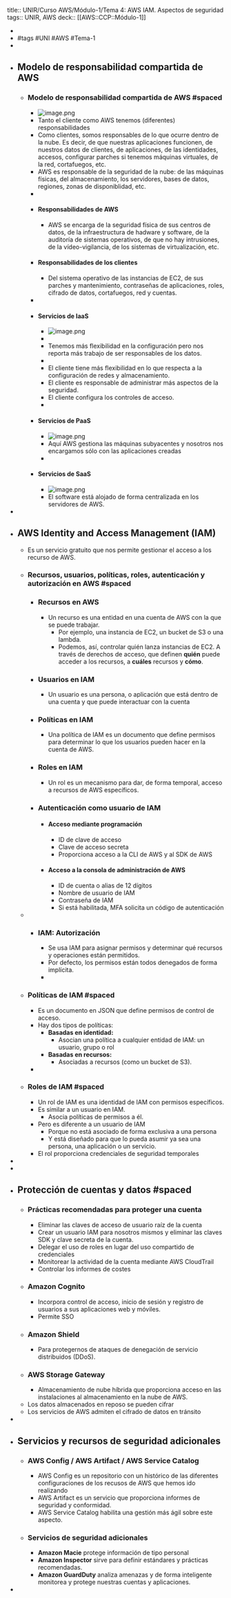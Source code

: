title:: UNIR/Curso AWS/Módulo-1/Tema 4: AWS IAM. Aspectos de seguridad
tags:: UNIR, AWS
deck:: [[AWS::CCP::Módulo-1]]

-
- #tags #UNI #AWS #Tema-1
-
- ## Modelo de responsabilidad compartida de AWS
	- ### Modelo de responsabilidad compartida de AWS #spaced
		- ![image.png](../assets/image_1665044543811_0.png)
		- Tanto el cliente como AWS tenemos (diferentes) responsabilidades
		- Como clientes, somos responsables de lo que ocurre dentro de la nube. Es decir, de que nuestras aplicaciones funcionen, de nuestros datos de clientes, de aplicaciones, de las identidades, accesos, configurar parches si tenemos máquinas virtuales, de la red, cortafuegos, etc.
		- AWS es responsable de la seguridad de la nube: de las máquinas físicas, del almacenamiento, los servidores, bases de datos, regiones, zonas de disponiblidad, etc.
		-
		- #### Responsabilidades de AWS
			- AWS se encarga de la seguridad física de sus centros de datos, de la infraestructura de hadware y software, de la auditoría de sistemas operativos, de que no hay intrusiones, de la vídeo-vigilancia, de los sistemas de virtualización, etc.
		- #### Responsabilidades de los clientes
			- Del sistema operativo de las instancias de EC2, de sus parches y mantenimiento, contraseñas de aplicaciones, roles, cifrado de datos, cortafuegos, red y cuentas.
		-
		- #### Servicios de IaaS
			- ![image.png](../assets/image_1665045419258_0.png)
			-
			- Tenemos más flexibilidad en la configuración pero nos reporta más trabajo de ser responsables de los datos.
			-
			- El cliente tiene más flexibilidad en lo que respecta a la configuración de redes y almacenamiento.
			- El cliente es responsable de administrar más aspectos de la seguridad.
			- El cliente configura los controles de acceso.
			-
		- #### Servicios de PaaS
			- ![image.png](../assets/image_1665045530002_0.png)
			- Aquí AWS gestiona las máquinas subyacentes y nosotros nos encargamos sólo con las aplicaciones creadas
			-
		- #### Servicios de SaaS
			- ![image.png](../assets/image_1665045636089_0.png)
			- El software está alojado de forma centralizada en los servidores de AWS.
-
- ## AWS Identity and Access Management (IAM)
	- Es un servicio gratuito que nos permite gestionar el acceso a los recurso de AWS.
	- ### Recursos, usuarios, políticas, roles, autenticación y autorización en AWS #spaced
		- ### Recursos en AWS
			- Un recurso es una entidad en una cuenta de AWS con la que se puede trabajar.
				- Por ejemplo, una instancia de EC2, un bucket de S3 o una lambda.
				- Podemos, así, controlar quién lanza instancias de EC2. A través de derechos de acceso, que definen **quién** puede acceder a los recursos, a **cuáles** recursos y **cómo**.
		- ### Usuarios en IAM
			- Un usuario es una persona, o aplicación que está dentro de una cuenta y que puede interactuar con la cuenta
		- ### Políticas en IAM
			- Una política de IAM es un documento que define permisos para determinar lo que los usuarios pueden hacer en la cuenta de AWS.
		- ### Roles en IAM
			- Un rol es un mecanismo para dar, de forma temporal, acceso a recursos de AWS específicos.
		- ### Autenticación como usuario de IAM
			- #### Acceso mediante programación
				- ID de clave de acceso
				- Clave de acceso secreta
				- Proporciona acceso a la CLI de AWS y al SDK de AWS
			- #### Acceso a la consola de administración de AWS
				- ID de cuenta o alias de 12 dígitos
				- Nombre de usuario de IAM
				- Contraseña de IAM
				- Si está habilitada, MFA solicita un código de autenticación
	-
		- ### IAM: Autorización
			- Se usa IAM para asignar permisos y determinar qué recursos y operaciones están permitidos.
			- Por defecto, los permisos están todos denegados de forma implícita.
			-
	- ### Políticas de IAM #spaced
		- Es un documento en JSON que define permisos de control de acceso.
		- Hay dos tipos de políticas:
			- **Basadas en identidad:**
				- Asocian una política a cualquier entidad de IAM: un usuario, grupo o rol
			- **Basadas en recursos:**
				- Asociadas a recursos (como un bucket de S3).
		-
	- ### Roles de IAM #spaced
		- Un rol de IAM es una identidad de IAM con permisos específicos.
		- Es similar a un usuario en IAM.
			- Asocia políticas de permisos a él.
		- Pero es diferente a un usuario de IAM
			- Porque no está asociado de forma exclusiva a una persona
			- Y está diseñado para que lo pueda asumir ya sea una persona, una aplicación o un servicio.
		- El rol proporciona credenciales de seguridad temporales
-
-
- ## Protección de cuentas y datos #spaced
	- ### Prácticas recomendadas para proteger una cuenta
		- Eliminar las claves de acceso de usuario raíz de la cuenta
		- Crear un usuario IAM para nosotros mismos y eliminar las claves SDK y clave secreta de la cuenta.
		- Delegar el uso de roles en lugar del uso compartido de credenciales
		- Monitorear la actividad de la cuenta mediante AWS CloudTrail
		- Controlar los informes de costes
	- ### Amazon Cognito
		- Incorpora control de acceso, inicio de sesión y registro de usuarios a sus aplicaciones web y móviles.
		- Permite SSO
	- ### Amazon Shield
		- Para protegernos de ataques de denegación de servicio distribuidos (DDoS).
	- ### AWS Storage Gateway
		- Almacenamiento de nube híbrida que proporciona acceso en las instalaciones al almacenamiento en la nube de AWS.
	- Los datos almacenados en reposo se pueden cifrar
	- Los servicios de AWS admiten el cifrado de datos en tránsito
-
- ## Servicios y recursos de seguridad adicionales
	- ### AWS Config / AWS Artifact / AWS Service Catalog
		- AWS Config es un repositorio con un histórico de las diferentes configuraciones de los recusos de AWS que hemos ido realizando
		- AWS Artifact es un servicio que proporciona informes de seguridad y conformidad.
		- AWS Service Catalog habilita una gestión más ágil sobre este aspecto.
	- ### Servicios de seguridad adicionales
		- **Amazon Macie** protege información de tipo personal
		- **Amazon Inspector** sirve para definir estándares y prácticas recomendadas.
		- **Amazon GuardDuty** analiza amenazas y de forma inteligente monitorea y protege nuestras cuentas y aplicaciones.
-